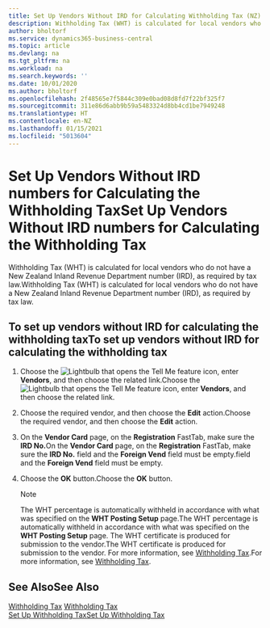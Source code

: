 ```yaml
---
title: Set Up Vendors Without IRD for Calculating Withholding Tax (NZ)
description: Withholding Tax (WHT) is calculated for local vendors who do not have a New Zealand Inland Revenue Department number.
author: bholtorf
ms.service: dynamics365-business-central
ms.topic: article
ms.devlang: na
ms.tgt_pltfrm: na
ms.workload: na
ms.search.keywords: ''
ms.date: 10/01/2020
ms.author: bholtorf
ms.openlocfilehash: 2f48565e7f5844c309e0bad08d8fd7f22bf325f7
ms.sourcegitcommit: 311e86d6abb9b59a5483324d8bb4cd1be7949248
ms.translationtype: HT
ms.contentlocale: en-NZ
ms.lasthandoff: 01/15/2021
ms.locfileid: "5013604"
---
```

# <a name="set-up-vendors-without-ird-numbers-for-calculating-the-withholding-tax"></a><span data-ttu-id="f3d8c-103">Set Up Vendors Without IRD numbers for Calculating the Withholding Tax</span><span class="sxs-lookup"><span data-stu-id="f3d8c-103">Set Up Vendors Without IRD numbers for Calculating the Withholding Tax</span></span>
<span data-ttu-id="f3d8c-104">Withholding Tax (WHT) is calculated for local vendors who do not have a New Zealand Inland Revenue Department number (IRD), as required by tax law.</span><span class="sxs-lookup"><span data-stu-id="f3d8c-104">Withholding Tax (WHT) is calculated for local vendors who do not have a New Zealand Inland Revenue Department number (IRD), as required by tax law.</span></span>  

## <a name="to-set-up-vendors-without-ird-for-calculating-the-withholding-tax"></a><span data-ttu-id="f3d8c-105">To set up vendors without IRD for calculating the withholding tax</span><span class="sxs-lookup"><span data-stu-id="f3d8c-105">To set up vendors without IRD for calculating the withholding tax</span></span>  
1.  <span data-ttu-id="f3d8c-106">Choose the ![Lightbulb that opens the Tell Me feature](../../media/ui-search/search_small.png "Tell me what you want to do") icon, enter **Vendors**, and then choose the related link.</span><span class="sxs-lookup"><span data-stu-id="f3d8c-106">Choose the ![Lightbulb that opens the Tell Me feature](../../media/ui-search/search_small.png "Tell me what you want to do") icon, enter **Vendors**, and then choose the related link.</span></span>  
2.  <span data-ttu-id="f3d8c-107">Choose the required vendor, and then choose the **Edit** action.</span><span class="sxs-lookup"><span data-stu-id="f3d8c-107">Choose the required vendor, and then choose the **Edit** action.</span></span>  
3.  <span data-ttu-id="f3d8c-108">On the **Vendor Card** page, on the **Registration** FastTab, make sure the **IRD No.**</span><span class="sxs-lookup"><span data-stu-id="f3d8c-108">On the **Vendor Card** page, on the **Registration** FastTab, make sure the **IRD No.**</span></span> <span data-ttu-id="f3d8c-109">field and the **Foreign Vend** field must be empty.</span><span class="sxs-lookup"><span data-stu-id="f3d8c-109">field and the **Foreign Vend** field must be empty.</span></span>  
4.  <span data-ttu-id="f3d8c-110">Choose the **OK** button.</span><span class="sxs-lookup"><span data-stu-id="f3d8c-110">Choose the **OK** button.</span></span>  

    > [!NOTE]  
    >  <span data-ttu-id="f3d8c-111">The WHT percentage is automatically withheld in accordance with what was specified on the **WHT Posting Setup** page.</span><span class="sxs-lookup"><span data-stu-id="f3d8c-111">The WHT percentage is automatically withheld in accordance with what was specified on the **WHT Posting Setup** page.</span></span> <span data-ttu-id="f3d8c-112">The WHT certificate is produced for submission to the vendor.</span><span class="sxs-lookup"><span data-stu-id="f3d8c-112">The WHT certificate is produced for submission to the vendor.</span></span> <span data-ttu-id="f3d8c-113">For more information, see [Withholding Tax](withholding-tax.md).</span><span class="sxs-lookup"><span data-stu-id="f3d8c-113">For more information, see [Withholding Tax](withholding-tax.md).</span></span>  

## <a name="see-also"></a><span data-ttu-id="f3d8c-114">See Also</span><span class="sxs-lookup"><span data-stu-id="f3d8c-114">See Also</span></span>  
<span data-ttu-id="f3d8c-115">[Withholding Tax](withholding-tax.md) </span><span class="sxs-lookup"><span data-stu-id="f3d8c-115">[Withholding Tax](withholding-tax.md) </span></span>  
[<span data-ttu-id="f3d8c-116">Set Up Withholding Tax</span><span class="sxs-lookup"><span data-stu-id="f3d8c-116">Set Up Withholding Tax</span></span>](how-to-set-up-withholding-tax.md)

